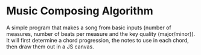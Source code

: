 # Music Composing Algorithm

A simple program that makes a song from basic inputs (number of measures, number of beats per measure and the key quality (major/minor)). It will first determine a chord progression, the notes to use in each chord, then draw them out in a JS canvas.
